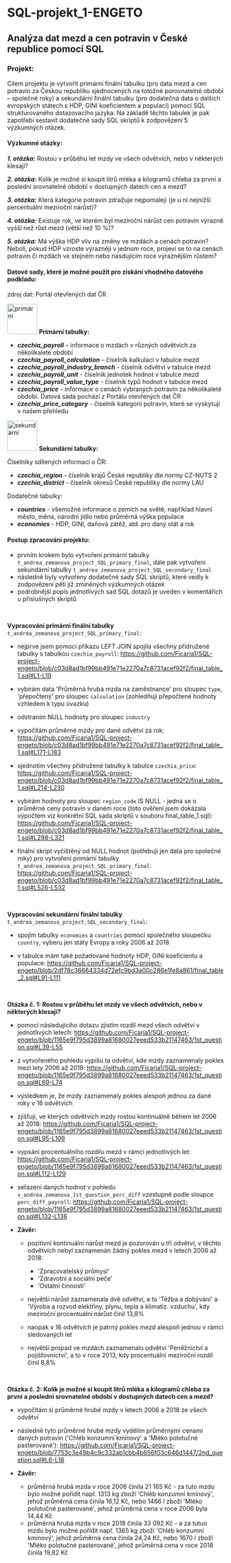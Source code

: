 # SQL-projekt_1-ENGETO

## Analýza dat mezd a cen potravin v České republice pomocí SQL

### Projekt:
Cílem projektu je vytvořit primární finální tabulku (pro data mezd a cen potravin za Českou republiku sjednocených na totožné porovnatelné období – společné roky) a sekundární finální tabulku (pro dodatečná data o dalších evropských státech s HDP, GINI koeficientem a populací) pomocí SQL strukturovaného dotazovacího jazyka. Na základě těchto tabulek je pak zapotřebí sestavit dodatečné sady SQL skriptů k zodpovězení 5 výzkumných otázek. <br>

#### Výzkumné otázky: 
 ***1. otázka:***
Rostou v průběhu let mzdy ve všech odvětvích, nebo v některých klesají? <br>

 ***2. otázka:***
Kolik je možné si koupit litrů mléka a kilogramů chleba za první a poslední srovnatelné období v dostupných datech cen a mezd? <br>

 ***3. otázka:***
Která kategorie potravin zdražuje nejpomaleji (je u ní nejnižší percentuální meziroční nárůst)?

 ***4. otázka:***
Existuje rok, ve kterém byl meziroční nárůst cen potravin výrazně vyšší než růst mezd (větší než 10 %)?

 ***5. otázka:***
Má výška HDP vliv na změny ve mzdách a cenách potravin? Neboli, pokud HDP vzroste výrazněji v jednom roce, projeví se to na cenách potravin či mzdách ve stejném nebo násdujícím roce výraznějším růstem?


#### Datové sady, které je možné použít pro získání vhodného datového podkladu:
zdroj dat: Portál otevřených dat ČR <br>

<img src="https://github.com/Ficaria1/SQL-project-engeto/assets/144990489/5e65d415-1355-4cf0-aa4d-687c8eedbb59" alt="primární" width= 70> **Primární tabulky:**

- ***czechia_payroll*** – informace o mzdách v různých odvětvích za několikaleté období
- ***czechia_payroll_calculation*** – číselník kalkulací v tabulce mezd
- ***czechia_payroll_industry_branch*** - číselník odvětví v tabulce mezd
- ***czechia_payroll_unit*** - číselník jednotek hodnot v tabulce mezd
- ***czechia_payroll_value_type*** - číselník typů hodnot v tabulce mezd
- ***czechia_price*** - informace o cenách vybraných potravin za několikaleté období. Datová sada pochází z Portálu otevřených dat ČR
- ***czechia_price_category*** - číselník kategorií potravin, které se vyskytují v našem přehledu

<img src="https://github.com/Ficaria1/SQL-project-engeto/assets/144990489/5b3657ae-ade9-4888-8eef-499688a04a17" alt="sekundární" width= 70> **Sekundární tabulky:**

Číselníky sdílených informací o ČR:
- ***czechia_region*** - číselník krajů České republiky dle normy CZ-NUTS 2
- ***czechia_district*** - číselník okresů České republiky dle normy LAU

Dodatečné tabulky:
- ***countries*** - všemožné informace o zemích na světě, například hlavní město, měna, národní jídlo nebo průměrná výška populace
- ***economies*** - HDP, GINI, daňová zátěž, atd. pro daný stát a rok

#### Postup zpracování projektu:

  * prvním krokem bylo vytvoření primární tabulky `t_andrea_zemanova_project_SQL_primary_final`, dále pak vytvoření sekundární tabulky `t_andrea_zemanova_project_SQL_secondary_final`
  * následně byly vytvořeny dodatečné sady SQL skriptů, které vedly k zodpovězení pěti již zmíněných výzkumných otázek
  * podrobnější popis jednotlivých sad SQL dotazů je uveden v komentářích u příslušných skriptů

  <br>
  
**Vypracování primární finální tabulky** `t_andrea_zemanova_project_SQL_primary_final`: 
- nejprve jsem pomocí příkazu LEFT JOIN spojila všechny přidružené tabulky s tabulkou `czechia_payroll`:
  https://github.com/Ficaria1/SQL-project-engeto/blob/c03d8ad1bf99bb491e71e2270a7c8731acef92f2/final_table_1.sql#L1-L19
  
- vybírám data 'Průměrná hrubá mzda na zaměstnance' pro sloupec `type`, 'přepočtený' pro sloupec `calculation` (zohledňuji přepočtené hodnoty vzhledem k typu úvazku)
 
- odstraním NULL hodnoty pro sloupec `industry`
 
- vypočítám průměrné mzdy pro dané odvětví za rok:
  https://github.com/Ficaria1/SQL-project-engeto/blob/c03d8ad1bf99bb491e71e2270a7c8731acef92f2/final_table_1.sql#L171-L183
 
- sjednotím všechny přidružené tabulky k tabulce `czechia_price`:
  https://github.com/Ficaria1/SQL-project-engeto/blob/c03d8ad1bf99bb491e71e2270a7c8731acef92f2/final_table_1.sql#L214-L230
 
- vybírám hodnoty pro sloupec `region_code` IS NULL - jedná se o průměrné ceny potravin v daném roce (toto ověření jsem dokázala výpočtem viz konkrétní SQL sada skriptů v souboru final_table_1.sql):
   https://github.com/Ficaria1/SQL-project-engeto/blob/c03d8ad1bf99bb491e71e2270a7c8731acef92f2/final_table_1.sql#L298-L321
  
- finální skript vyčištěný od NULL hodnot (potřebuji jen data pro společné roky) pro vytvoření primární tabulky `t_andrea_zemanova_project_SQL_primary_final`: <br>
   https://github.com/Ficaria1/SQL-project-engeto/blob/c03d8ad1bf99bb491e71e2270a7c8731acef92f2/final_table_1.sql#L526-L532

  <br>
  
**Vypracování sekundární finální tabulky** `t_andrea_zemanova_project_SQL_secondary_final`: 
- spojím tabulky `economies` a `countries` pomocí společného sloupečku `country`, vyberu jen státy Evropy a roky 2006 až 2018
  
- v tabulce mám také požadované hodnoty HDP, GINI koeficientu a populace:
  https://github.com/Ficaria1/SQL-project-engeto/blob/2df78c36664334d72efc9bd3a00c286e1fe8a861/final_table_2.sql#L91-L111

  <br>

**Otázka č. 1: Rostou v průběhu let mzdy ve všech odvětvích, nebo v některých klesají?**
- pomocí následujícího dotazu zjistím rozdíl mezd všech odvětví v jednotlivých letech:
  https://github.com/Ficaria1/SQL-project-engeto/blob/1165e9f795d3899a81680027eeed533b21147463/1st_question.sql#L39-L55
  
- z vytvořeného pohledu vypíšu ta odvětví, kde mzdy zaznamenaly pokles mezi lety 2006 až 2018:
  https://github.com/Ficaria1/SQL-project-engeto/blob/1165e9f795d3899a81680027eeed533b21147463/1st_question.sql#L69-L74
  
- výsledkem je, že mzdy zaznamenaly pokles alespoň jednou za dané roky v 16 odvětvích
  
- zjišťuji, ve kterých odvětvích mzdy rostou kontinuálně během let 2006 až 2018:
  https://github.com/Ficaria1/SQL-project-engeto/blob/1165e9f795d3899a81680027eeed533b21147463/1st_question.sql#L95-L109
  
- vypsání procentuálního rozdílu mezd v rámci jednotlivých let:
  https://github.com/Ficaria1/SQL-project-engeto/blob/1165e9f795d3899a81680027eeed533b21147463/1st_question.sql#L112-L129
  
- seřazení daných hodnot v pohledu `v_andrea_zemanova_1st_question_perc_diff` vzestupně podle sloupce `perc_diff_payroll`:
  https://github.com/Ficaria1/SQL-project-engeto/blob/1165e9f795d3899a81680027eeed533b21147463/1st_question.sql#L132-L136
  
- **Závěr:**
  * pozitivní kontinuální nárůst mezd je pozorován u tří odvětví, v těchto odvětvích nebyl zaznamenán žádný pokles mezd v letech 2006 až 2018:
    - 'Zpracovatelský průmysl'
    - 'Zdravotní a sociální péče'
    - 'Ostatní činnosti'
  * největší nárůst zaznamenala dvě odvětví, a to 'Těžba a dobývání' a 'Výroba a rozvod elektřiny, plynu, tepla a klimatiz. vzduchu', kdy meziroční procentuální nárůst činil 13,8%
    <br>
  * naopak v 16 odvětvích je patrný pokles mezd alespoň jednou v rámci sledovaných let
  * největší propad ve mzdách zaznamenalo odvětví 'Peněžnictví a pojišťovnictví', a to v roce 2013, kdy procentuální meziroční rozdíl činil 8,8%

    <br>

**Otázka č. 2: Kolik je možné si koupit litrů mléka a kilogramů chleba za první a poslední srovnatelné období v dostupných datech cen a mezd?**
- vypočítám si průměrné hrubé mzdy v letech 2006 a 2018 ze všech odvětví
- následně tyto průměrné hrubé mzdy vydělím průměrnými cenami daných potravin ('Chléb konzumní kmínový' a 'Mléko polotučné pasterované'):
   https://github.com/Ficaria1/SQL-project-engeto/blob/7753c3e49b4c9c332ab1cbb4b656f03c646d1447/2nd_question.sql#L6-L18

  
- **Závěr:**
  * průměrná hrubá mzda v roce 2006 činila 21 165 Kč - za tuto mzdu bylo možné pořídit např. 1313 kg zboží 'Chléb konzumní kmínový', jehož průměrná cena činila 16,12 Kč, nebo 1466 l zboží 'Mléko polotučné pasterované', jehož průměrná cena v roce 2006 byla 14,44 Kč
  * průměrná hrubá mzda v roce 2018 činila 33 092 Kč - a za tutuo mzdu bylo možné pořídit např. 1365 kg zboží 'Chléb konzumní kmínový', jehož průměrná cena činila 24,24 Kč, nebo 1670 l zboží 'Mléko polotučné pasterované', jehož průměrná cena v roce 2018 činila 19,82 Kč
    























